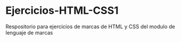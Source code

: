 # Ejercicios-HTML-CSS1
Respositorio para ejercicios de marcas de HTML y CSS del modulo de lenguaje de marcas
